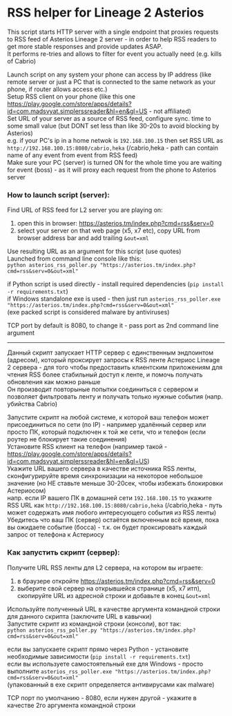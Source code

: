 # RSS helper for Lineage 2 Asterios 

This script starts HTTP server with a single endpoint that proxies requests to RSS feed of Asterios Lineage 2 server - in order to help RSS readers to get more stable responses and provide updates ASAP.  
It performs re-tries and allows to filter for event you actually need (e.g. kills of Cabrio)

Launch script on any system your phone can access by IP address (like remote server or just a PC that is connected to the same network as your phone, if router allows access etc.)  
Setup RSS client on your phone (like this one https://play.google.com/store/apps/details?id=com.madsvyat.simplerssreader&hl=en&gl=US - not affiliated)  
Set URL of your server as a source of RSS feed, configure sync. time to some small value (but DONT set less than like 30-20s to avoid blocking by Asterios)  
e.g. if your PC's ip in a home netwok is `192.168.100.15` then set RSS URL as `http://192.168.100.15:8080/cabrio,heka` (/cabrio,heka - path can contain name of any event from event from RSS feed)  
Make sure your PC (server) is turned ON for the whole time you are waiting for event (boss) - as it will proxy each request from the phone to Asterios server   

### How to launch script (server):  
Find URL of RSS feed for L2 server you are playing on:  
1. open this in browser: https://asterios.tm/index.php?cmd=rss&serv=0  
2. select your server on that web page (x5, x7 etc), copy URL from browser address bar and add trailing `&out=xml`

Use resulting URL as an argument for this script (use quotes)  
Launched from command line console like this:  
`python asterios_rss_poller.py "https://asterios.tm/index.php?cmd=rss&serv=0&out=xml"`  

if Python script is used directly - install required dependencies (`pip install -r requirements.txt`)  
if Windows standalone exe is used - then just run `asterios_rss_poller.exe "https://asterios.tm/index.php?cmd=rss&serv=0&out=xml"`  
(exe packed script is considered malware by antiviruses)  

TCP port by default is 8080, to change it - pass port as 2nd command line argument  

------------------------------

Данный скрипт запускает HTTP сервер с единственным эндпоинтом (адресом), который проксирует запросы к RSS ленте Астериос Lineage 2 сервера - для того чтобы предоставить клиентским приложениям для чтения RSS более стабильный доступ к ленте, и помочь получать обновления как можно раньше  
Он производит повторыные попытки соединиться с сервером и позволяет фильтровать ленту и получать только нужные события (напр. убийства Cabrio)  

Запустите скрипт на любой системе, к которой ваш телефон может присоединиться по сети (по IP) - например удалённый сервер или просто ПК, который подключен к той же сети, что и телефон (если роутер не блокирует такие соединения)  
Установите RSS клиент на телефон (например такой - https://play.google.com/store/apps/details?id=com.madsvyat.simplerssreader&hl=en&gl=US)  
Укажите URL вашего сервера в качестве источника RSS ленты, сконфигурируйте время синхронизации на некоторое небольшое значение (но НЕ ставьте меньше 30-20сек, чтобы избежать блокировки Астериосом)  
напр. если IP вашего ПК в домашней сети `192.168.100.15` то укажите RSS URL как  `http://192.168.100.15:8080/cabrio,heka` (/cabrio,heka - путь может содержать имя любого интересующего события из RSS ленты)  
Убедитесь что ваш ПК (сервер) остаётся включенным всё время, пока вы ожидаете событие (босса) - т.к. он будет проксировать каждый запрос от телефона к Астериосу

### Как запустить скрипт (сервер):
Получите URL RSS ленты для L2 сервера, на котором вы играете:   
1. в браузере откройте https://asterios.tm/index.php?cmd=rss&serv=0  
2. выберите свой сервер на открывшейся странице (x5, x7 итп), скопируйте URL из адресной строки и добавьте в конец `&out=xml`

Используйте полученный URL в качестве аргумента командной строки для данного скрипта (заключите URL в кавычки)  
Запустите скрипт из командной строки (консоли), вот так:  
`python asterios_rss_poller.py "https://asterios.tm/index.php?cmd=rss&serv=0&out=xml"`  

если вы запускаете скрипт прямо через Python - установите необходимые зависимости (`pip install -r requirements.txt`)  
если вы используете самостоятельный exe для Windows - просто выполните `asterios_rss_poller.exe "https://asterios.tm/index.php?cmd=rss&serv=0&out=xml"`  
(упакованный в exe скрипт определяется антивирусами как malware)  

TCP порт по умолчанию - 8080, если нужен другой - укажите в качестве 2го аргумента командной строки

